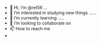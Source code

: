 - 👋 Hi, I’m @ret56 ...
- 👀 I’m interested in studying new things ......
- 🌱 I’m currently learning .....
- 💞️ I’m looking to collaborate on 
- 📫 How to reach me 
- 

<!---
ret56/ret56 is a ✨ special ✨ repository because its `README.md` (this file) appears on your GitHub profile.
You can click the Preview link to take a look at your changes.
--->

